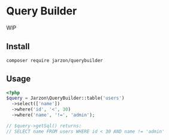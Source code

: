 # Query Builder

WIP

## Install

```
composer require jarzon/querybuilder
```

## Usage

```php
<?php
$query = Jarzon\QueryBuilder::table('users')
  ->select(['name'])
  ->where('id', '<', 30)
  ->where('name', '!=', 'admin');

// $query->getSql() returns:
// SELECT name FROM users WHERE id < 30 AND name != 'admin'
```
